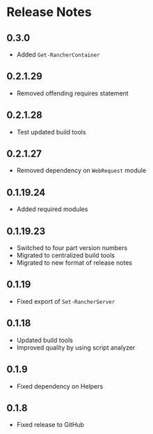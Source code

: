 # Release Notes

## 0.3.0

- Added `Get-RancherContainer`

## 0.2.1.29

- Removed offending requires statement

## 0.2.1.28

- Test updated build tools

## 0.2.1.27

- Removed dependency on `WebRequest` module

## 0.1.19.24

- Added required modules

## 0.1.19.23

- Switched to four part version numbers
- Migrated to centralized build tools
- Migrated to new format of release notes

## 0.1.19

- Fixed export of `Set-RancherServer`

## 0.1.18

- Updated build tools
- Improved quality by using script analyzer

## 0.1.9

- Fixed dependency on Helpers

## 0.1.8

- Fixed release to GitHub